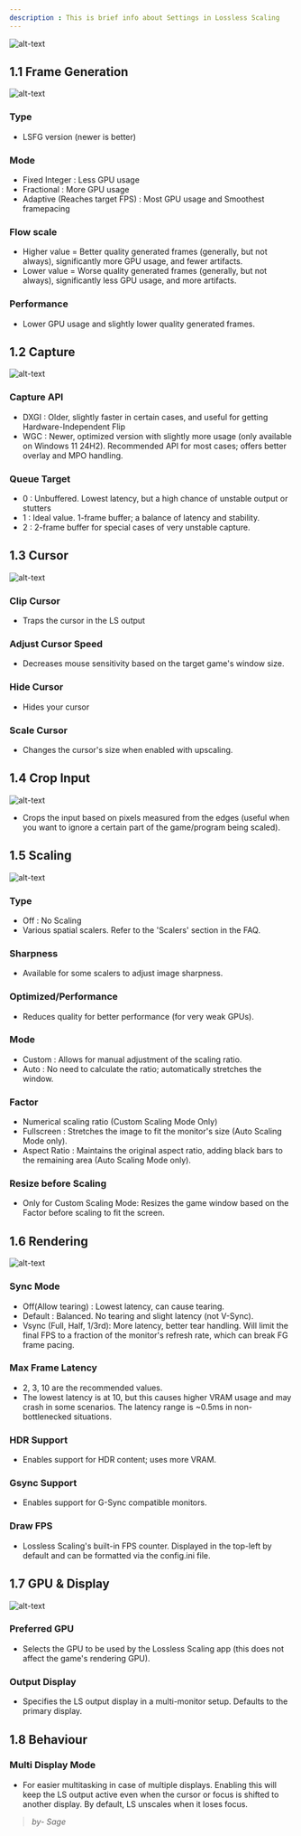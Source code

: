 ```yaml
---
description : This is brief info about Settings in Lossless Scaling
---
```

![alt-text](assets/settings.png)

## 1.1 Frame Generation

![alt-text](assets/fg.png)

### Type
- LSFG version (newer is better)

###	Mode

- Fixed Integer : Less GPU usage
- Fractional : More GPU usage
- Adaptive 	(Reaches target FPS) : Most GPU usage and Smoothest framepacing

###	Flow scale 
- Higher value = Better quality generated frames (generally, but not always), significantly more GPU usage, and fewer artifacts.
- Lower value  = Worse quality generated frames (generally, but not always), significantly less GPU usage, and more artifacts.

###	Performance
- Lower GPU usage and slightly lower quality generated frames.

## 1.2 Capture									

![alt-text](assets/capture.png)

###	Capture API
- DXGI : Older, slightly faster in certain cases, and useful for getting Hardware-Independent Flip
- WGC : Newer, optimized version with slightly more usage (only available on Windows 11 24H2). Recommended API for most cases; offers better overlay and MPO handling.

###	Queue Target
- 0 : Unbuffered. Lowest latency, but a high chance of unstable output or stutters
- 1 : Ideal value. 1-frame buffer; a balance of latency and stability.
- 2 : 2-frame buffer for special cases of very unstable capture.

## 1.3 Cursor

![alt-text](assets/cursor.png)

###	Clip Cursor
- Traps the cursor in the LS output

###	Adjust Cursor Speed
- Decreases mouse sensitivity based on the target game's window size.

###	Hide Cursor
- Hides your cursor

### Scale Cursor
- Changes the cursor's size when enabled with upscaling.

## 1.4 Crop Input 

![alt-text](assets/crop.png)
- Crops the input based on pixels measured from the edges (useful when you want to ignore a certain part of the game/program being scaled).

## 1.5 Scaling

![alt-text](assets/scaling.png)

###	Type
- Off : No Scaling
- Various spatial scalers. Refer to the 'Scalers' section in the FAQ.

###	Sharpness
- Available for some scalers to adjust image sharpness.

###	Optimized/Performance
- Reduces quality for better performance (for very weak GPUs).

###	Mode
- Custom : Allows for manual adjustment of the scaling ratio.
- Auto : No need to calculate the ratio; automatically stretches the window.

###	Factor
- Numerical scaling ratio (Custom Scaling Mode Only)
- Fullscreen :  Stretches the image to fit the monitor's size (Auto Scaling Mode only).
- Aspect Ratio : Maintains the original aspect ratio, adding black bars to the remaining area (Auto Scaling Mode only).

###	Resize before Scaling 
- Only for Custom Scaling Mode: Resizes the game window based on the Factor before scaling to fit the screen.

## 1.6 Rendering							

![alt-text](assets/rendering.png)

###	Sync Mode
- Off(Allow tearing) : Lowest latency, can cause tearing.						
- Default : Balanced. No tearing and slight latency (not V-Sync).					
- Vsync	 (Full, Half, 1/3rd): More latency, better tear handling. Will limit the final FPS to a fraction of the monitor's refresh rate, which can break FG frame pacing.
			
###	Max Frame Latency 
- 2, 3, 10 are the recommended values.			
- The lowest latency is at 10, but this causes higher VRAM usage and may crash in some scenarios. The latency range is ~0.5ms in non-bottlenecked situations.

###	HDR Support 
- Enables support for HDR content; uses more VRAM.

###	Gsync Support 
- Enables support for G-Sync compatible monitors.

###	Draw FPS 
- Lossless Scaling's built-in FPS counter. Displayed in the top-left by default and can be formatted via the config.ini file.

## 1.7 GPU & Display

![alt-text](assets/gpu.png)

###	Preferred GPU 
- Selects the GPU to be used by the Lossless Scaling app (this does not affect the game's rendering GPU).

###	Output Display 
- Specifies the LS output display in a multi-monitor setup. Defaults to the primary display.

## 1.8 Behaviour

### Multi Display Mode 
- For easier multitasking in case of multiple displays. Enabling this will keep the LS output active even when the cursor or focus is shifted to another display. By default, LS unscales when it loses focus.

> *by- Sage*
